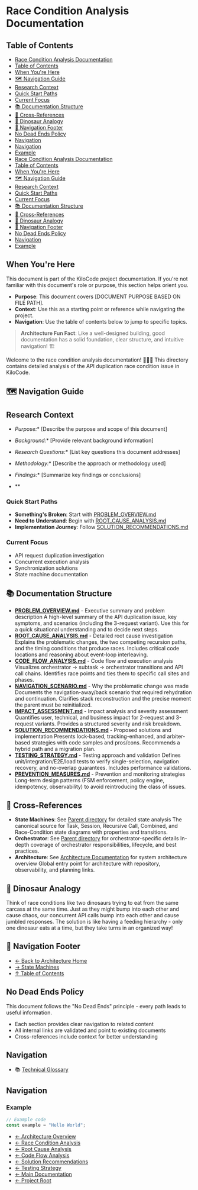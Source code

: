 # Race Condition Analysis Documentation

## Table of Contents

* [Race Condition Analysis Documentation](#race-condition-analysis-documentation)
* [Table of Contents](#table-of-contents)
* [When You're Here](#when-youre-here)
* [🗺️ Navigation Guide](#️-navigation-guide)
* [Research Context](#research-context)
* [Quick Start Paths](#quick-start-paths)
* [Current Focus](#current-focus)
* [📚 Documentation Structure](#-documentation-structure)
* [🔗 Cross-References](#-cross-references)
* [🦕 Dinosaur Analogy](#-dinosaur-analogy)
* [🧭 Navigation Footer](#-navigation-footer)
* [No Dead Ends Policy](#no-dead-ends-policy)
* [Navigation](#navigation)
* [Navigation](#navigation)
* [Example](#example)
* [Race Condition Analysis Documentation](#race-condition-analysis-documentation)
* [Table of Contents](#table-of-contents)
* [When You're Here](#when-youre-here)
* [🗺️ Navigation Guide](#️-navigation-guide)
* [Research Context](#research-context)
* [Quick Start Paths](#quick-start-paths)
* [Current Focus](#current-focus)
* [📚 Documentation Structure](#-documentation-structure)
* [🔗 Cross-References](#-cross-references)
* [🦕 Dinosaur Analogy](#-dinosaur-analogy)
* [🧭 Navigation Footer](#-navigation-footer)
* [No Dead Ends Policy](#no-dead-ends-policy)
* [Navigation](#navigation)
* [Example](#example)

## When You're Here

This document is part of the KiloCode project documentation. If you're not familiar with this
document's role or purpose, this section helps orient you.

* **Purpose**: This document covers \[DOCUMENT PURPOSE BASED ON FILE PATH].
* **Context**: Use this as a starting point or reference while navigating the project.
* **Navigation**: Use the table of contents below to jump to specific topics.

> **Architecture Fun Fact**: Like a well-designed building, good documentation has a solid
> foundation, clear structure, and intuitive navigation! 🏗️

Welcome to the race condition analysis documentation! 🏃‍♂️💨 This directory contains detailed
analysis
of the API duplication race condition issue in KiloCode.

## 🗺️ Navigation Guide

## Research Context

* *Purpose:*\* \[Describe the purpose and scope of this document]

* *Background:*\* \[Provide relevant background information]

* *Research Questions:*\* \[List key questions this document addresses]

* *Methodology:*\* \[Describe the approach or methodology used]

* *Findings:*\* \[Summarize key findings or conclusions]

* \*\*

### Quick Start Paths

* **Something's Broken**: Start with [PROBLEM\_OVERVIEW.md](PROBLEM_OVERVIEW.md)
* **Need to Understand**: Begin with [ROOT\_CAUSE\_ANALYSIS.md](ROOT_CAUSE_ANALYSIS.md)
* **Implementation Journey**: Follow [SOLUTION\_RECOMMENDATIONS.md](SOLUTION_RECOMMENDATIONS.md)

### Current Focus

* API request duplication investigation
* Concurrent execution analysis
* Synchronization solutions
* State machine documentation

## 📚 Documentation Structure

* **[PROBLEM\_OVERVIEW.md](PROBLEM_OVERVIEW.md)** - Executive summary and problem description A
  high-level summary of the API duplication issue, key symptoms, and scenarios (including the
  3-request variant). Use this for a quick situational understanding and to decide next steps.
* **[ROOT\_CAUSE\_ANALYSIS.md](ROOT_CAUSE_ANALYSIS.md)** - Detailed root cause investigation
  Explains
  the problematic changes, the two competing recursion paths, and the timing conditions that produce
  races. Includes critical code locations and reasoning about event-loop interleaving.
* **[CODE\_FLOW\_ANALYSIS.md](CODE_FLOW_ANALYSIS.md)** - Code flow and execution analysis Visualizes
  orchestrator → subtask → orchestrator transitions and API call chains. Identifies race points and
  ties them to specific call sites and phases.
* **[NAVIGATION\_SCENARIO.md](NAVIGATION_SCENARIO.md)** - Why the problematic change was made
  Documents the navigation-away/back scenario that required rehydration and continuation. Clarifies
  stack reconstruction and the precise moment the parent must be reinitialized.
* **[IMPACT\_ASSESSMENT.md](IMPACT_ASSESSMENT.md)** - Impact analysis and severity assessment
  Quantifies user, technical, and business impact for 2-request and 3-request variants. Provides a
  structured severity and risk breakdown.
* **[SOLUTION\_RECOMMENDATIONS.md](SOLUTION_RECOMMENDATIONS.md)** - Proposed solutions and
  implementation Presents lock-based, tracking-enhanced, and arbiter-based strategies with code
  samples and pros/cons. Recommends a hybrid path and a migration plan.
* **[TESTING\_STRATEGY.md](TESTING_STRATEGY.md)** - Testing approach and validation Defines
  unit/integration/E2E/load tests to verify single-selection, navigation recovery, and no-overlap
  guarantees. Includes performance validations.
* **[PREVENTION\_MEASURES.md](PREVENTION_MEASURES.md)** - Prevention and monitoring strategies
  Long-term design patterns (FSM enforcement, policy engine, idempotency, observability) to avoid
  reintroducing the class of issues.

## 🔗 Cross-References

* **State Machines**: See [Parent directory](../state-machines/) for detailed state analysis The
  canonical source for Task, Session, Recursive Call, Combined, and Race-Condition state diagrams
  with properties and transitions.
* **Orchestrator**: See [Parent directory](../../orchestrator/) for orchestrator-specific details
  In-depth coverage of orchestrator responsibilities, lifecycle, and best practices.
* **Architecture**: See [Architecture Documentation](../README.md) for system architecture overview
  Global entry
  point for architecture with repository, observability, and planning links.

## 🦕 Dinosaur Analogy

Think of race conditions like two dinosaurs trying to eat from the same carcass at the same time.
Just as they might bump into each other and cause chaos, our concurrent API calls bump into each
other and cause jumbled responses. The solution is like having a feeding hierarchy - only one
dinosaur eats at a time, but they take turns in an organized way!

## 🧭 Navigation Footer

* [← Back to Architecture Home](../README.md)
* [→ State Machines](../state-machines/README.md)
* [↑ Table of Contents](../README.md)

## No Dead Ends Policy

This document follows the "No Dead Ends" principle - every path leads to useful information.

* Each section provides clear navigation to related content
* All internal links are validated and point to existing documents
* Cross-references include context for better understanding

## Navigation

* 📚 [Technical Glossary](../../../GLOSSARY.md)

## Navigation

### Example

```javascript
// Example code
const example = "Hello World";
```

* [← Architecture Overview](../README.md)
* [← Race Condition Analysis](README.md)
* [← Root Cause Analysis](ROOT_CAUSE_ANALYSIS.md)
* [← Code Flow Analysis](CODE_FLOW_ANALYSIS.md)
* [← Solution Recommendations](SOLUTION_RECOMMENDATIONS.md)
* [← Testing Strategy](TESTING_STRATEGY.md)
* [← Main Documentation](../README.md)
* [← Project Root](../README.md)
